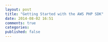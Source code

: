 ```yaml
---
layout: post
title: "Getting Started with the AWS PHP SDK"
date: 2014-08-02 16:51
comments: true
categories: 
published: false
---
```

